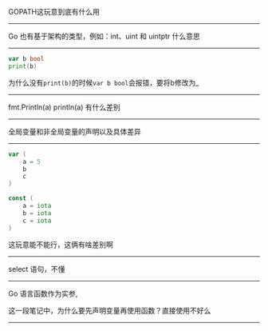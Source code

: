 GOPATH这玩意到底有什么用

---

Go 也有基于架构的类型，例如：int、uint 和 uintptr 什么意思

---

```go
var b bool
print(b)
```

为什么没有`print(b)`的时候`var b bool`会报错，要将b修改为_

---

fmt.Println(a)
println(a)
有什么差别

---

全局变量和非全局变量的声明以及具体差异

---

```go
var (
    a = 5
    b
    c
)
```

```go
const (
    a = iota
    b = iota
    c = iota
)
```

这玩意能不能行，这俩有啥差别啊

---

select 语句，不懂

---

Go 语言函数作为实参,

这一段笔记中，为什么要先声明变量再使用函数？直接使用不好么

---

